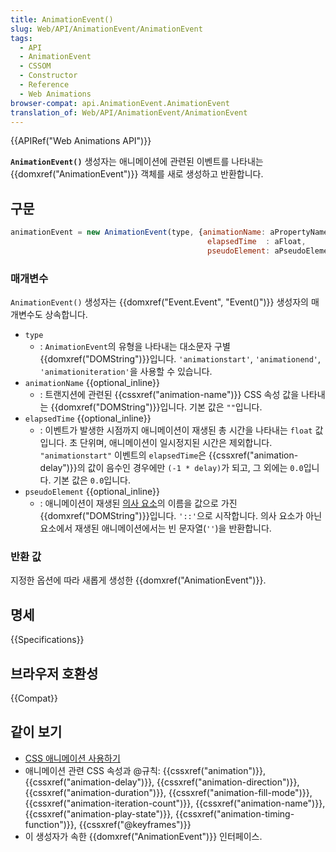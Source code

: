 ```yaml
---
title: AnimationEvent()
slug: Web/API/AnimationEvent/AnimationEvent
tags:
  - API
  - AnimationEvent
  - CSSOM
  - Constructor
  - Reference
  - Web Animations
browser-compat: api.AnimationEvent.AnimationEvent
translation_of: Web/API/AnimationEvent/AnimationEvent
---
```

{{APIRef("Web Animations API")}}

**`AnimationEvent()`** 생성자는 애니메이션에 관련된 이벤트를 나타내는 {{domxref("AnimationEvent")}} 객체를 새로 생성하고 반환합니다.

## 구문

```js
animationEvent = new AnimationEvent(type, {animationName: aPropertyName,
                                            elapsedTime  : aFloat,
                                            pseudoElement: aPseudoElementName});
```

### 매개변수

`AnimationEvent()` 생성자는 {{domxref("Event.Event", "Event()")}} 생성자의 매개변수도 상속합니다.

- `type`
  - : `AnimationEvent`의 유형을 나타내는 대소문자 구별 {{domxref("DOMString")}}입니다. `'animationstart'`, `'animationend'`, `'animationiteration'`을 사용할 수 있습니다.
- `animationName` {{optional_inline}}
  - : 트랜지션에 관련된 {{cssxref("animation-name")}} CSS 속성 값을 나타내는 {{domxref("DOMString")}}입니다. 기본 값은 `""`입니다.
- `elapsedTime` {{optional_inline}}
  - : 이벤트가 발생한 시점까지 애니메이션이 재생된 총 시간을 나타내는 `float` 값입니다. 초 단위며, 애니메이션이 일시정지된 시간은 제외합니다. `"animationstart"` 이벤트의 `elapsedTime`은 {{cssxref("animation-delay")}}의 값이 음수인 경우에만 `(-1 * delay)`가 되고, 그 외에는 `0.0`입니다. 기본 값은 `0.0`입니다.
- `pseudoElement` {{optional_inline}}
  - : 애니메이션이 재생된 [의사 요소](/ko/docs/Web/CSS/Pseudo-elements)의 이름을 값으로 가진 {{domxref("DOMString")}}입니다. `'::'`으로 시작합니다. 의사 요소가 아닌 요소에서 재생된 애니메이션에서는 빈 문자열(`''`)을 반환합니다.

### 반환 값

지정한 옵션에 따라 새롭게 생성한 {{domxref("AnimationEvent")}}.

## 명세

{{Specifications}}

## 브라우저 호환성

{{Compat}}

## 같이 보기

- [CSS 애니메이션 사용하기](/ko/docs/Web/CSS/CSS_Animations/Using_CSS_animations)
- 애니메이션 관련 CSS 속성과 @규칙: {{cssxref("animation")}}, {{cssxref("animation-delay")}}, {{cssxref("animation-direction")}}, {{cssxref("animation-duration")}}, {{cssxref("animation-fill-mode")}}, {{cssxref("animation-iteration-count")}}, {{cssxref("animation-name")}}, {{cssxref("animation-play-state")}}, {{cssxref("animation-timing-function")}}, {{cssxref("@keyframes")}}
- 이 생성자가 속한 {{domxref("AnimationEvent")}} 인터페이스.